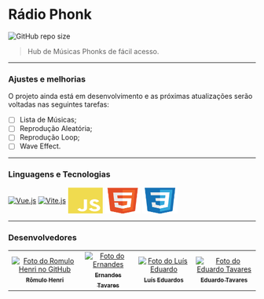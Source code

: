 # Rádio Phonk

![GitHub repo size](https://img.shields.io/github/repo-size/romhenri/radio-phonk?style=for-the-badge)

> Hub de Músicas Phonks de fácil acesso.

<hr>

### Ajustes e melhorias

O projeto ainda está em desenvolvimento e as próximas atualizações serão voltadas nas seguintes tarefas:

-   [ ] Lista de Músicas;
-   [ ] Reprodução Aleatória;
-   [ ] Reprodução Loop;
-   [ ] Wave Effect.

<hr>

### Linguagens e Tecnologias

<a href="#" target="_blank"><img align="center" alt="Vue.js" height="54" width="72" src="https://cdn.jsdelivr.net/gh/devicons/devicon@latest/icons/vuejs/vuejs-original.svg"/></a>
<a href="#" target="_blank"><img align="center" alt="Vite.js" height="54" width="72" src="https://github.com/romhenri/romhenri/raw/main/icons/vitejs.svg"/></a>
<a href="https://github.com/romhenri/javascript" target="_blank" alt="JavaScript"><img align="center" alt="JavaScript" height="54" width="72" src="https://raw.githubusercontent.com/devicons/devicon/master/icons/javascript/javascript-plain.svg"></a>
<a href="https://github.com/romhenri/html" target="_blank"><img align="center" alt="HTML" height="54" width="72" src="https://raw.githubusercontent.com/devicons/devicon/master/icons/html5/html5-original.svg"></a>
<a href="https://github.com/romhenri/css" target="_blank"><img align="center" alt="CSS" height="54" width="72" src="https://raw.githubusercontent.com/devicons/devicon/master/icons/css3/css3-original.svg"></a>

</div>

<hr>

### Desenvolvedores

<table>
  <tr>
    <td align="center">
      <a href="https://github.com/romhenri">
        <img src="https://avatars.githubusercontent.com/u/123867521?v=4" width="100px;" alt="Foto do Romulo Henri no GitHub"/><br>
        <sub>
          <b>Rômulo Henri</b>
        </sub>
      </a>
    </td>
    <td align="center">
      <a href="https://github.com/NandoTavares">
        <img src="https://avatars.githubusercontent.com/u/131466882?v=4" width="100px;" alt="Foto do Ernandes"/><br>
        <sub>
          <b>Ernandes Tavares</b>
        </sub>
      </a>
    </td>
    <td align="center">
      <a href="https://github.com/luislrl">
        <img src="https://avatars.githubusercontent.com/u/163355617?v=4" width="100px;" alt="Foto do Luís Eduardo"/><br>
        <sub>
          <b>Luís Eduardos</b>
        </sub>
      </a>
    </td>
    <td align="center">
      <a href="https://github.com/EduTavares1">
        <img src="https://avatars.githubusercontent.com/u/157066609?v=4" width="100px;" alt="Foto do Eduardo Tavares"/><br>
        <sub>
          <b>Eduardo Tavares</b>
        </sub>
      </a>
    </td>
  </tr>
</table>

<br>
